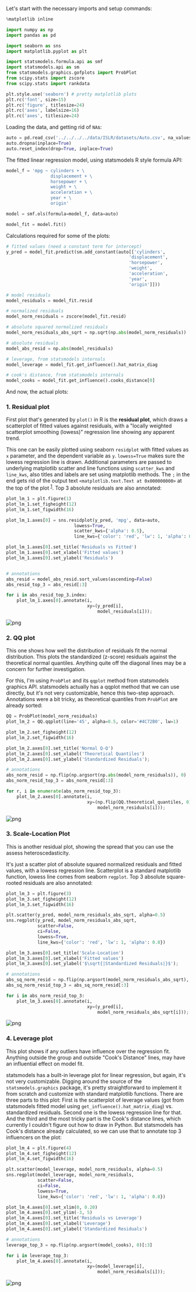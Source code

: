 
Let's start with the necessary imports and setup commands:


```python
%matplotlib inline

import numpy as np
import pandas as pd

import seaborn as sns
import matplotlib.pyplot as plt

import statsmodels.formula.api as smf
import statsmodels.api as sm
from statsmodels.graphics.gofplots import ProbPlot
from scipy.stats import zscore
from scipy.stats import rankdata

plt.style.use('seaborn') # pretty matplotlib plots
plt.rc('font', size=15)
plt.rc('figure', titlesize=24)
plt.rc('axes', labelsize=16)
plt.rc('axes', titlesize=24)
```

Loading the data, and getting rid of `NA`s:


```python
auto = pd.read_csv('../../../../data/ISLR/datasets/Auto.csv', na_values=['?'])
auto.dropna(inplace=True)
auto.reset_index(drop=True, inplace=True)
```

The fitted linear regression model, using statsmodels R style formula API:


```python
model_f = 'mpg ~ cylinders + \
                 displacement + \
                 horsepower + \
                 weight + \
                 acceleration + \
                 year + \
                 origin'

model = smf.ols(formula=model_f, data=auto)

model_fit = model.fit()
```

Calculations required for some of the plots: 


```python
# fitted values (need a constant term for intercept)
y_pred = model_fit.predict(sm.add_constant(auto[['cylinders', 
                                               'displacement', 
                                               'horsepower', 
                                               'weight', 
                                               'acceleration', 
                                               'year', 
                                               'origin']]))

# model residuals
model_residuals = model_fit.resid

# normalized residuals
model_norm_residuals = zscore(model_fit.resid)

# absolute squared normalized residuals
model_norm_residuals_abs_sqrt = np.sqrt(np.abs(model_norm_residuals))

# absolute residuals
model_abs_resid = np.abs(model_residuals)

# leverage, from statsmodels internals
model_leverage = model_fit.get_influence().hat_matrix_diag

# cook's distance, from statsmodels internals
model_cooks = model_fit.get_influence().cooks_distance[0]
```

And now, the actual plots:

### 1. Residual plot

First plot that's generated by `plot()` in R is the **residual plot**, which draws a scatterplot of fitted values against residuals, with a "locally weighted scatterplot smoothing (lowess)" regression line showing any apparent trend.

This one can be easily plotted using seaborn `residplot` with fitted values as `x` parameter, and the dependent variable as `y`. `lowess=True` makes sure the lowess regression line is drawn. Additional parameters are passed to underlying matplotlib scatter and line functions using `scatter_kws` and `line_kws`, also titles and labels are set using matplotlib methods. The `;` in the end gets rid of the output text `<matplotlib.text.Text at 0x000000000>` at the top of the plot <sup>[1](https://stackoverflow.com/questions/38968404/hide-matplotlib-descriptions-in-jupyter-notebook)</sup>. Top 3 absolute residuals are also annotated:


```python
plot_lm_1 = plt.figure(1)
plot_lm_1.set_figheight(12)
plot_lm_1.set_figwidth(16)

plot_lm_1.axes[0] = sns.residplot(y_pred, 'mpg', data=auto, 
                          lowess=True, 
                          scatter_kws={'alpha': 0.5}, 
                          line_kws={'color': 'red', 'lw': 1, 'alpha': 0.8})

plot_lm_1.axes[0].set_title('Residuals vs Fitted')
plot_lm_1.axes[0].set_xlabel('Fitted values')
plot_lm_1.axes[0].set_ylabel('Residuals')


# annotations
abs_resid = model_abs_resid.sort_values(ascending=False)
abs_resid_top_3 = abs_resid[:3]

for i in abs_resid_top_3.index:
    plot_lm_1.axes[0].annotate(i, 
                               xy=(y_pred[i], 
                                   model_residuals[i]));
```


![png](plot_lm_files/plot_lm_9_0.png)


### 2. QQ plot

This one shows how well the distribution of residuals fit the normal distribution. This plots the standardized (z-score) residuals against the theoretical normal quantiles. Anything quite off the diagonal lines may be a concern for further investigation.

For this, I'm using `ProbPlot` and its `qqplot` method from statsmodels graphics API. statsmodels actually has a qqplot method that we can use directly, but it's not very customizable, hence this two-step approach. Annotations were a bit tricky, as theoretical quantiles from `ProbPlot` are already sorted:


```python
QQ = ProbPlot(model_norm_residuals)
plot_lm_2 = QQ.qqplot(line='45', alpha=0.5, color='#4C72B0', lw=1)

plot_lm_2.set_figheight(12)
plot_lm_2.set_figwidth(16)

plot_lm_2.axes[0].set_title('Normal Q-Q')
plot_lm_2.axes[0].set_xlabel('Theoretical Quantiles')
plot_lm_2.axes[0].set_ylabel('Standardized Residuals');

# annotations
abs_norm_resid = np.flip(np.argsort(np.abs(model_norm_residuals)), 0)
abs_norm_resid_top_3 = abs_norm_resid[:3]

for r, i in enumerate(abs_norm_resid_top_3):
    plot_lm_2.axes[0].annotate(i, 
                               xy=(np.flip(QQ.theoretical_quantiles, 0)[r], 
                                   model_norm_residuals[i]));
```


![png](plot_lm_files/plot_lm_11_0.png)


### 3. Scale-Location Plot

This is another residual plot, showing the spread that you can use the assess heteroscedasticity.

It's just a scatter plot of absolute squared normalized residuals and fitted values, with a lowess regression line. Scatterplot is a standard matplotlib function, lowess line comes from seaborn `regplot`. Top 3 absolute square-rooted residuals are also annotated:


```python
plot_lm_3 = plt.figure(3)
plot_lm_3.set_figheight(12)
plot_lm_3.set_figwidth(16)

plt.scatter(y_pred, model_norm_residuals_abs_sqrt, alpha=0.5)
sns.regplot(y_pred, model_norm_residuals_abs_sqrt, 
            scatter=False, 
            ci=False, 
            lowess=True,
            line_kws={'color': 'red', 'lw': 1, 'alpha': 0.8})

plot_lm_3.axes[0].set_title('Scale-Location')
plot_lm_3.axes[0].set_xlabel('Fitted values')
plot_lm_3.axes[0].set_ylabel('$\sqrt{|Standardized Residuals|}$');

# annotations
abs_sq_norm_resid = np.flip(np.argsort(model_norm_residuals_abs_sqrt), 0)
abs_sq_norm_resid_top_3 = abs_sq_norm_resid[:3]

for i in abs_norm_resid_top_3:
    plot_lm_3.axes[0].annotate(i, 
                               xy=(y_pred[i], 
                                   model_norm_residuals_abs_sqrt[i]));
```


![png](plot_lm_files/plot_lm_13_0.png)


### 4. Leverage plot

This plot shows if any outliers have influence over the regression fit. Anything outside the group and outside "Cook's Distance" lines, may have an influential effect on model fit.

statsmodels has a built-in leverage plot for linear regression, but again, it's not very customizable. Digging around the source of the `statsmodels.graphics` package, it's pretty straightforward to implement it from scratch and customize with standard matplotlib functions. There are three parts to this plot: First is the scatterplot of leverage values (got from statsmodels fitted model using `get_influence().hat_matrix_diag`) vs. standardized residuals. Second one is the lowess regression line for that. And the third and the most tricky part is the Cook's distance lines, which currently I couldn't figure out how to draw in Python. But statsmodels has Cook's distance already calculated, so we can use that to annotate top 3 influencers on the plot:


```python
plot_lm_4 = plt.figure(4)
plot_lm_4.set_figheight(12)
plot_lm_4.set_figwidth(16)

plt.scatter(model_leverage, model_norm_residuals, alpha=0.5)
sns.regplot(model_leverage, model_norm_residuals, 
            scatter=False, 
            ci=False, 
            lowess=True,
            line_kws={'color': 'red', 'lw': 1, 'alpha': 0.8})

plot_lm_4.axes[0].set_xlim(0, 0.20)
plot_lm_4.axes[0].set_ylim(-3, 5)
plot_lm_4.axes[0].set_title('Residuals vs Leverage')
plot_lm_4.axes[0].set_xlabel('Leverage')
plot_lm_4.axes[0].set_ylabel('Standardized Residuals')

# annotations
leverage_top_3 = np.flip(np.argsort(model_cooks), 0)[:3]

for i in leverage_top_3:
    plot_lm_4.axes[0].annotate(i, 
                               xy=(model_leverage[i], 
                                   model_norm_residuals[i]));
```


![png](plot_lm_files/plot_lm_15_0.png)

